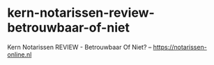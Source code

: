 # kern-notarissen-review-betrouwbaar-of-niet
Kern Notarissen REVIEW - Betrouwbaar Of Niet? – https://notarissen-online.nl
